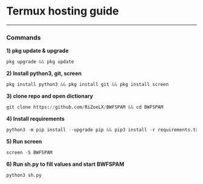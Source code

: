 <h1> Termux hosting guide </h1>

----

<h3>Commands</h3>

<b>1) pkg update & upgrade</b>

```python
pkg upgrade && pkg update
```

<b>2) Install python3, git, screen </b>

```python
pkg install python3 && pkg install git && pkg install screen 
```

<b>3) clone repo and open dictionary </b>

```python
git clone https://github.com/RiZoeLX/BWFSPAM && cd BWFSPAM
```

<b>4) Install requirements </b>

```python
python3 -m pip install --upgrade pip && pip3 install -r requirements.txt
```

<b>5) Run screen </b>

```python
screen -S BWFSPAM
```

<b>6) Run sh.py to fill values and start BWFSPAM </b>

```python
python3 sh.py
```
